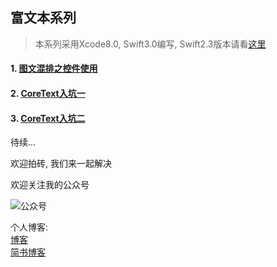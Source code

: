 ## 富文本系列

> 本系列采用Xcode8.0, Swift3.0编写, Swift2.3版本请看[这里](https://github.com/wudb/Mix)

#### 1. [图文混排之控件使用](http://wudb.leanote.com/post/%E5%9B%BE%E6%96%87%E6%B7%B7%E6%8E%92%E4%B9%8B%E6%8E%A7%E4%BB%B6%E4%BD%BF%E7%94%A8) 
#### 2. [CoreText入坑一](http://wudb.leanote.com/post/CoreText%E5%85%A5%E5%9D%91%E4%B8%80)
#### 3. [CoreText入坑二](http://wudb.leanote.com/post/CoreText%E5%85%A5%E5%9D%91%E4%BA%8C)

待续...

欢迎拍砖, 我们来一起解决        

欢迎关注我的公众号        	

![公众号](http://oc3j5gzq3.bkt.clouddn.com/2016-08-26-wechat_qrcode_300.jpg)

个人博客:     
[博客](http://wudb.leanote.com/)      
[简书博客](http://www.jianshu.com/users/906b9252697d/latest_articles)



